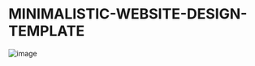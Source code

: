 # MINIMALISTIC-WEBSITE-DESIGN-TEMPLATE

![image](https://user-images.githubusercontent.com/103427739/163645111-3255f781-83df-4213-9408-e284634d4fb2.png)
